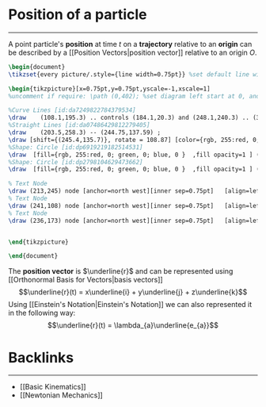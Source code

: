 # Position of a particle
---

A point particle's **position** at time $t$ on a **trajectory** relative to an **origin** can be described by a [[Position Vectors|position vector]] relative to an origin $O$.
```tikz
\begin{document}
\tikzset{every picture/.style={line width=0.75pt}} %set default line width to 0.75pt        

\begin{tikzpicture}[x=0.75pt,y=0.75pt,yscale=-1,xscale=1]
%uncomment if require: \path (0,402); %set diagram left start at 0, and has height of 402

%Curve Lines [id:da7249822784379534] 
\draw    (108.1,195.3) .. controls (184.1,20.3) and (248.1,240.3) .. (367.1,64.3) ;
%Straight Lines [id:da07486429812279405] 
\draw    (203.5,258.3) -- (244.75,137.59) ;
\draw [shift={(245.4,135.7)}, rotate = 108.87] [color={rgb, 255:red, 0; green, 0; blue, 0 }  ][line width=0.75]    (10.93,-3.29) .. controls (6.95,-1.4) and (3.31,-0.3) .. (0,0) .. controls (3.31,0.3) and (6.95,1.4) .. (10.93,3.29)   ;
%Shape: Circle [id:dp6919219182514531] 
\draw  [fill={rgb, 255:red, 0; green, 0; blue, 0 }  ,fill opacity=1 ] (242,135.7) .. controls (242,133.82) and (243.52,132.3) .. (245.4,132.3) .. controls (247.28,132.3) and (248.8,133.82) .. (248.8,135.7) .. controls (248.8,137.58) and (247.28,139.1) .. (245.4,139.1) .. controls (243.52,139.1) and (242,137.58) .. (242,135.7) -- cycle ;
%Shape: Circle [id:dp2798104629473662] 
\draw  [fill={rgb, 255:red, 0; green, 0; blue, 0 }  ,fill opacity=1 ] (200.1,258.3) .. controls (200.1,256.42) and (201.62,254.9) .. (203.5,254.9) .. controls (205.38,254.9) and (206.9,256.42) .. (206.9,258.3) .. controls (206.9,260.18) and (205.38,261.7) .. (203.5,261.7) .. controls (201.62,261.7) and (200.1,260.18) .. (200.1,258.3) -- cycle ;

% Text Node
\draw (213,245) node [anchor=north west][inner sep=0.75pt]   [align=left] {$\displaystyle O$};
% Text Node
\draw (241,108) node [anchor=north west][inner sep=0.75pt]   [align=left] {$\displaystyle P$};
% Text Node
\draw (236,173) node [anchor=north west][inner sep=0.75pt]   [align=left] {$\displaystyle \underline{r}( t)$};


\end{tikzpicture}

\end{document}

```
The **position vector** is $\underline{r}$ and can be represented using [[Orthonormal Basis for Vectors|basis vectors]] 
$$\underline{r}(t) = x\underline{i} + y\underline{j} + z\underline{k}$$
Using [[Einstein's Notation|Einstein's Notation]] we can also represented it in the following way:
$$\underline{r}(t) = \lambda_{a}\underline{e_{a}}$$

# Backlinks
---
- [[Basic Kinematics]]
- [[Newtonian Mechanics]]